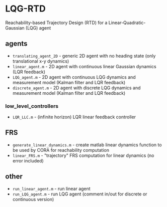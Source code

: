 # LQG-RTD
Reachability-based Trajectory Design (RTD) for a Linear-Quadratic-Gaussian (LQG) agent 

## agents
- `translating_agent_2D` - generic 2D agent with no heading state (only translational x-y dynamics)
- `linear_agent.m` - 2D agent with continuous linear Gaussian dynamics (LQR feedback)
- `LQG_agent.m` - 2D agent with continuous LQG dynamics and measurement model (Kalman filter and LQR feedback)
- `discrete_agent.m` - 2D agent with discrete LQG dynamics and measurement model (Kalman filter and LQR feedback)

### low_level_controllers
- `LQR_LLC.m` - (infinite horizon) LQR linear feedback controller 

## FRS
- `generate_linear_dynamics.m` - create matlab linear dynamics function to be used by CORA for reachability computation
- `linear_FRS.m` - "trajectory" FRS computation for linear dynamics (no error included)

## other
- `run_linear_agent.m` - run linear agent
- `run_LQG_agent.m` - run LQG agent (comment in/out for discrete or continuous version)
